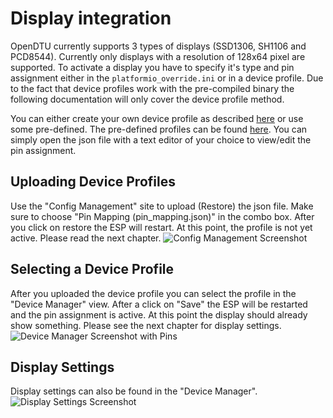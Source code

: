 # Display integration

OpenDTU currently supports 3 types of displays (SSD1306, SH1106 and PCD8544). Currently only displays with a resolution of 128x64 pixel are supported. To activate a display you have to specify it's type and pin assignment either in the `platformio_override.ini` or in a device profile. Due to the fact that device profiles work with the pre-compiled binary the following documentation will only cover the device profile method.

You can either create your own device profile as described [here](DeviceProfiles.md) or use some pre-defined. The pre-defined profiles can be found [here](DeviceProfiles/). You can simply open the json file with a text editor of your choice to view/edit the pin assignment.

## Uploading Device Profiles

Use the "Config Management" site to upload (Restore) the json file. Make sure to choose "Pin Mapping (pin_mapping.json)" in the combo box. After you click on restore the ESP will restart. At this point, the profile is not yet active. Please read the next chapter.
![Config Management Screenshot](screenshots/14_ConfigManagement.png)

## Selecting a Device Profile

After you uploaded the device profile you can select the profile in the "Device Manager" view. After a click on "Save" the ESP will be restarted and the pin assignment is active. At this point the display should already show something. Please see the next chapter for display settings.
![Device Manager Screenshot with Pins](screenshots/20_DeviceManager_Pin.png)

## Display Settings

Display settings can also be found in the "Device Manager".
![Display Settings Screenshot](screenshots/21_DeviceManager_Display.png)
